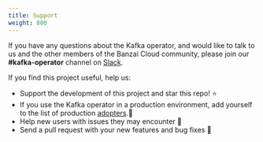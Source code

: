 ```yaml
---
title: Support
weight: 800
---
```


If you have any questions about the Kafka operator, and would like to talk to us and the other members of the Banzai Cloud community, please join our **#kafka-operator** channel on [Slack](https://pages.banzaicloud.com/invite-slack).

If you find this project useful, help us:

- Support the development of this project and star this repo! :star:
- If you use the Kafka operator in a production environment, add yourself to the list of production [adopters](https://github.com/banzaicloud/kafka-operator/blob/master/ADOPTERS.md).:metal: <br>
- Help new users with issues they may encounter :muscle:
- Send a pull request with your new features and bug fixes :rocket: